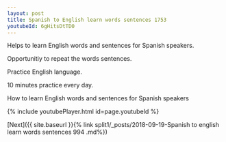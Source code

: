 ```yaml
---
layout: post
title: Spanish to English learn words sentences 1753 
youtubeId: 6gHitsDtTD0
---
```

 
 
Helps to learn English words and sentences for Spanish speakers.

Opportunitiy to repeat the words sentences. 

Practice English language. 
 
10 minutes practice every day. 
 
How to learn English words and sentences for Spanish speakers 
 
{% include youtubePlayer.html id=page.youtubeId %}
 
 
[Next]({{ site.baseurl }}{% link  split1/_posts/2018-09-19-Spanish to english learn words sentences 994 .md%})
 
